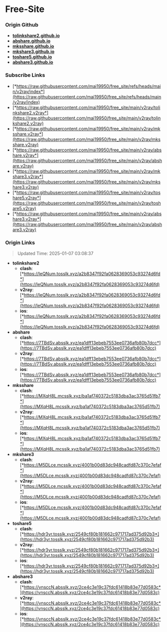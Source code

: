 # Free-Site

### Origin Github

- [**tolinkshare2.github.io**](https://github.com/tolinkshare2/tolinkshare2.github.io)
- [**abshare.github.io**](https://github.com/abshare/abshare.github.io)
- [**mksshare.github.io**](https://github.com/mksshare/mksshare.github.io)
- [**mkshare3.github.io**](https://github.com/mkshare3/mkshare3.github.io)
- [**toshare5.github.io**](https://github.com/toshare5/toshare5.github.io)
- [**abshare3.github.io**](https://github.com/abshare3/abshare3.github.io)

### Subscribe Links

- [*https://raw.githubusercontent.com/mai19950/free_site/refs/heads/main/v2ray/index*](https://raw.githubusercontent.com/mai19950/free_site/refs/heads/main/v2ray/index)
- [*https://raw.githubusercontent.com/mai19950/free_site/main/v2ray/tolinkshare2.v2ray*](https://raw.githubusercontent.com/mai19950/free_site/main/v2ray/tolinkshare2.v2ray)
- [*https://raw.githubusercontent.com/mai19950/free_site/main/v2ray/mksshare.v2ray*](https://raw.githubusercontent.com/mai19950/free_site/main/v2ray/mksshare.v2ray)
- [*https://raw.githubusercontent.com/mai19950/free_site/main/v2ray/abshare.v2ray*](https://raw.githubusercontent.com/mai19950/free_site/main/v2ray/abshare.v2ray)
- [*https://raw.githubusercontent.com/mai19950/free_site/main/v2ray/mkshare3.v2ray*](https://raw.githubusercontent.com/mai19950/free_site/main/v2ray/mkshare3.v2ray)
- [*https://raw.githubusercontent.com/mai19950/free_site/main/v2ray/toshare5.v2ray*](https://raw.githubusercontent.com/mai19950/free_site/main/v2ray/toshare5.v2ray)
- [*https://raw.githubusercontent.com/mai19950/free_site/main/v2ray/abshare3.v2ray*](https://raw.githubusercontent.com/mai19950/free_site/main/v2ray/abshare3.v2ray)

### Origin Links

> Updated Time: 2025-01-07 03:08:37

- **tolinkshare2**
  - **clash**: [*https://IeQNum.tosslk.xyz/a2b8347f92fa0628369053c93274d6fd*](https://IeQNum.tosslk.xyz/a2b8347f92fa0628369053c93274d6fd)
  - **v2ray**: [*https://IeQNum.tosslk.xyz/a2b8347f92fa0628369053c93274d6fd*](https://IeQNum.tosslk.xyz/a2b8347f92fa0628369053c93274d6fd)
  - **ios**: [*https://IeQNum.tosslk.xyz/a2b8347f92fa0628369053c93274d6fd*](https://IeQNum.tosslk.xyz/a2b8347f92fa0628369053c93274d6fd)
- **abshare**
  - **clash**: [*https://7TBdSv.absslk.xyz/ea1dff13ebeb7553ee0736afb80b7dcc*](https://7TBdSv.absslk.xyz/ea1dff13ebeb7553ee0736afb80b7dcc)
  - **v2ray**: [*https://7TBdSv.absslk.xyz/ea1dff13ebeb7553ee0736afb80b7dcc*](https://7TBdSv.absslk.xyz/ea1dff13ebeb7553ee0736afb80b7dcc)
  - **ios**: [*https://7TBdSv.absslk.xyz/ea1dff13ebeb7553ee0736afb80b7dcc*](https://7TBdSv.absslk.xyz/ea1dff13ebeb7553ee0736afb80b7dcc)
- **mksshare**
  - **clash**: [*https://MXqH8L.mcsslk.xyz/ba1af740372c5183dba3ac3765d51fb7*](https://MXqH8L.mcsslk.xyz/ba1af740372c5183dba3ac3765d51fb7)
  - **v2ray**: [*https://MXqH8L.mcsslk.xyz/ba1af740372c5183dba3ac3765d51fb7*](https://MXqH8L.mcsslk.xyz/ba1af740372c5183dba3ac3765d51fb7)
  - **ios**: [*https://MXqH8L.mcsslk.xyz/ba1af740372c5183dba3ac3765d51fb7*](https://MXqH8L.mcsslk.xyz/ba1af740372c5183dba3ac3765d51fb7)
- **mkshare3**
  - **clash**: [*https://M5DLce.mcsslk.xyz/4001b00d83dc948cadfd87c370c7efaf*](https://M5DLce.mcsslk.xyz/4001b00d83dc948cadfd87c370c7efaf)
  - **v2ray**: [*https://M5DLce.mcsslk.xyz/4001b00d83dc948cadfd87c370c7efaf*](https://M5DLce.mcsslk.xyz/4001b00d83dc948cadfd87c370c7efaf)
  - **ios**: [*https://M5DLce.mcsslk.xyz/4001b00d83dc948cadfd87c370c7efaf*](https://M5DLce.mcsslk.xyz/4001b00d83dc948cadfd87c370c7efaf)
- **toshare5**
  - **clash**: [*https://hdr3yr.tosslk.xyz/2549cf80b181662c971717ad375d92b3*](https://hdr3yr.tosslk.xyz/2549cf80b181662c971717ad375d92b3)
  - **v2ray**: [*https://hdr3yr.tosslk.xyz/2549cf80b181662c971717ad375d92b3*](https://hdr3yr.tosslk.xyz/2549cf80b181662c971717ad375d92b3)
  - **ios**: [*https://hdr3yr.tosslk.xyz/2549cf80b181662c971717ad375d92b3*](https://hdr3yr.tosslk.xyz/2549cf80b181662c971717ad375d92b3)
- **abshare3**
  - **clash**: [*https://vnsccN.absslk.xyz/2ce4c3e19c37fdc61418b83e77d0583c*](https://vnsccN.absslk.xyz/2ce4c3e19c37fdc61418b83e77d0583c)
  - **v2ray**: [*https://vnsccN.absslk.xyz/2ce4c3e19c37fdc61418b83e77d0583c*](https://vnsccN.absslk.xyz/2ce4c3e19c37fdc61418b83e77d0583c)
  - **ios**: [*https://vnsccN.absslk.xyz/2ce4c3e19c37fdc61418b83e77d0583c*](https://vnsccN.absslk.xyz/2ce4c3e19c37fdc61418b83e77d0583c)
